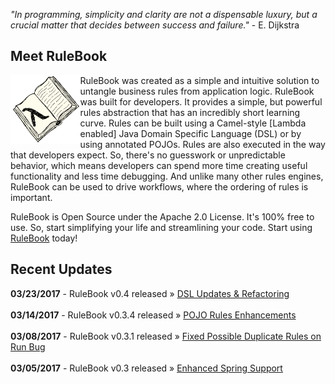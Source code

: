 _"In programming, simplicity and clarity are not a dispensable luxury, but a crucial matter that decides between success and failure."_ - E. Dijkstra
 
## Meet RuleBook 

[<img align="left" alt="RuleBook" src="/public/images/RuleBook.png" height="110px"/>](https://github.com/Clayton7510/RuleBook) 
RuleBook was created as a simple and intuitive solution to untangle business rules from application logic.
RuleBook was built for developers. It provides a simple, but powerful rules abstraction that has an incredibly 
short learning curve. Rules can be built using a Camel-style \[Lambda enabled\] Java Domain Specific Language (DSL) 
or by using annotated POJOs. Rules are also executed in the way that developers expect. So, there's no 
guesswork or unpredictable behavior, which means developers can spend more time creating useful functionality and less 
time debugging. And unlike many other rules engines, RuleBook can be used to drive workflows, where the ordering of rules is important. 

RuleBook is Open Source under the Apache 2.0 License. It's 100% free to use. So, start simplifying your life and
streamlining your code. Start using [RuleBook](https://github.com/Clayton7510/RuleBook) today!

## Recent Updates

<p class="message">
    <b>03/23/2017</b> - RuleBook v0.4 released &raquo; <a href="https://github.com/Clayton7510/RuleBook/releases/tag/v0.4" target="_blank">DSL Updates & Refactoring</a><br/><br/>
    <b>03/14/2017</b> - RuleBook v0.3.4 released &raquo; <a href="https://github.com/Clayton7510/RuleBook/releases/tag/v0.3.4" target="_blank">POJO Rules Enhancements</a><br/><br/>
    <b>03/08/2017</b> - RuleBook v0.3.1 released &raquo; <a href="https://github.com/Clayton7510/RuleBook/releases/tag/v0.3.1" target="_blank">Fixed Possible Duplicate Rules on Run Bug</a><br/><br/>
    <b>03/05/2017</b> - RuleBook v0.3 released &raquo; <a href="https://github.com/Clayton7510/RuleBook/releases/tag/v0.3" target="_blank">Enhanced Spring Support</a><br/><br/>
</p>
